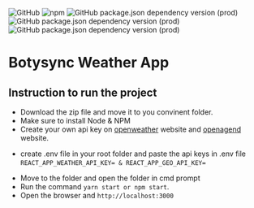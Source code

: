 <img alt="GitHub" src="https://img.shields.io/github/license/sbabureddy/botsync-assignment">  ![npm](https://img.shields.io/npm/v/npm)  ![GitHub package.json dependency version (prod)](https://img.shields.io/github/package-json/dependency-version/sbabureddy/botsync-assignment/react) ![GitHub package.json dependency version (prod)](https://img.shields.io/github/package-json/dependency-version/sbabureddy/botsync-assignment/reactstrap) ![GitHub package.json dependency version (prod)](https://img.shields.io/github/package-json/dependency-version/sbabureddy/botsync-assignment/react-router-dom)

# Botysync Weather App

## Instruction to run the project

- Download the zip file and move it to you convinent folder.
- Make sure to install Node & NPM
- Create your own api key on [openweather](https://google.com) website and [openagend]('https://opencagedata.com/api') website.

* create .env file in your root folder and paste the api keys in .env file `REACT_APP_WEATHER_API_KEY= & REACT_APP_GEO_API_KEY=`

- Move to the folder and open the folder in cmd prompt
- Run the command `yarn start or npm start`.
- Open the browser and `http://localhost:3000`
